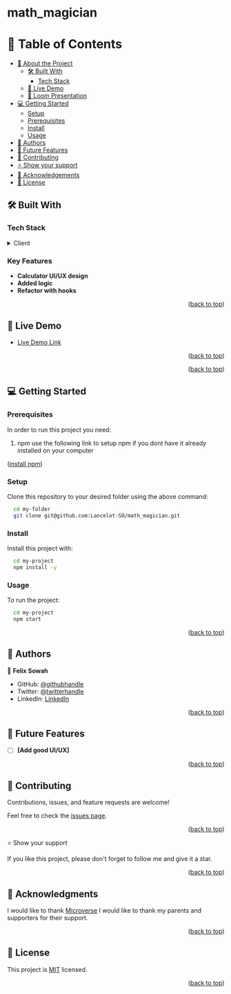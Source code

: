 # math_magician

<a name="readme-top"></a>

<!-- TABLE OF CONTENTS -->

# 📗 Table of Contents

- [📖 About the Project](#about-project)
  - [🛠 Built With](#built-with)
    - [Tech Stack](#tech-stack)
  - [🚀 Live Demo](#live-demo)
  - [🚀 Loom Presentation](#loom-demo)
- [💻 Getting Started](#getting-started)
  - [Setup](#setup)
  - [Prerequisites](#prerequisites)
  - [Install](#install)
  - [Usage](#usage)
- [👥 Authors](#authors)
- [🔭 Future Features](#future-features)
- [🤝 Contributing](#contributing)
- [⭐️ Show your support](#support)
- [🙏 Acknowledgements](#acknowledgements)
- [📝 License](#license)

## 🛠 Built With <a name="built-with"></a>

### Tech Stack <a name="tech-stack"></a>

<details>
  <summary>Client</summary>
  <ul>
    <li><a href="https://html.com/">React</a></li>
    <li><a href="https://jestjs.io/">Jest</a></li>
  </ul>
</details>

<!-- Features -->

### Key Features <a name="key-features"></a>

- **Calculator UI/UX design**
- **Added logic**
- **Refactor with hooks**

<p align="right">(<a href="#readme-top">back to top</a>)</p>

<!-- LIVE DEMO -->

## 🚀 Live Demo <a name="live-demo"></a>

- [Live Demo Link]()

<p align="right">(<a href="#readme-top">back to top</a>)</p>


<p align="right">(<a href="#readme-top">back to top</a>)</p>

<!-- GETTING STARTED -->

## 💻 Getting Started <a name="getting-started"></a>


### Prerequisites

In order to run this project you need:

1. npm 
use the following link to setup npm if you dont have it already installed on your computer 
<p align="left">(<a href="https://docs.npmjs.com/downloading-and-installing-node-js-and-npm">install npm</a>)</p>

### Setup

Clone this repository to your desired folder using the above command:

```sh
  cd my-folder
  git clone git@github.com:Lancelot-SO/math_magician.git
```

### Install

Install this project with:

```sh
  cd my-project
  npm install -y
```

### Usage

To run the project:

```sh
  cd my-project
  npm start
```

<p align="right">(<a href="#readme-top">back to top</a>)</p>

<!-- AUTHORS -->

## 👥 Authors <a name="authors"></a>

👤 **Felix Sowah**

- GitHub: [@githubhandle](https://github.com/Lancelot-SO)
- Twitter: [@twitterhandle](https://twitter.com/Lancelot_hans)
- LinkedIn: [LinkedIn](hhtps://www.linkedin.com/in/felix-sowah)

<p align="right">(<a href="#readme-top">back to top</a>)</p>

<!-- Features -->
## 🔭 Future Features <a name="future-features"></a>

- [ ] **[Add good UI/UX]**

<p align="right">(<a href="#readme-top">back to top</a>)</p>

<!-- CONTRIBUTING -->

## 🤝 Contributing <a name="contributing"></a>

Contributions, issues, and feature requests are welcome!

Feel free to check the [issues page](../../issues/).

<p align="right">(<a href="#readme-top">back to top</a>)</p>

<!-- SUPPORT -->
⭐️ Show your support <a name="support"></a>

If you like this project, please don't forget to follow me and give it a star.

<p align="right">(<a href="#readme-top">back to top</a>)</p>


<!-- ACKNOWLEDGEMENTS -->

## 🙏 Acknowledgments <a name="acknowledgements"></a>

I would like to thank [Microverse](https://www.microverse.org/)
I would like to thank my parents and supporters for their support.

<p align="right">(<a href="#readme-top">back to top</a>)</p>

<!-- LICENSE -->

## 📝 License <a name="license"></a>

This project is [MIT](./LICENSE) licensed.

<p align="right">(<a href="#readme-top">back to top</a>)</p>